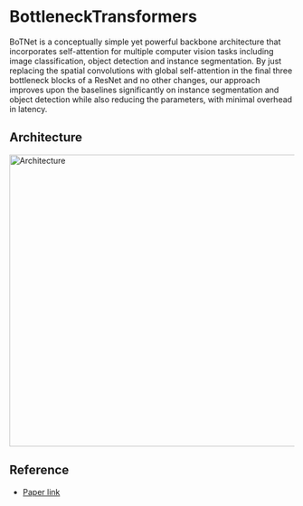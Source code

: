 # BottleneckTransformers
  BoTNet is a conceptually simple yet powerful backbone architecture that incorporates self-attention for multiple computer vision tasks including image classification, object detection and instance segmentation. By just replacing the spatial convolutions with global self-attention in the final three bottleneck blocks of a ResNet and no other changes, our approach improves upon the baselines significantly on instance segmentation and object detection while also reducing the parameters, with minimal overhead in latency.
## Architecture
<img width="516" alt="Architecture" src="(images/fig1.png)">



## Reference
 - [Paper link](https://arxiv.org/abs/2101.11605)
